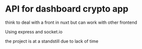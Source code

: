 # API for dashboard crypto app 

think to deal with a front in nuxt but can work with other frontend

Using express and socket.io

the project is at a standstill due to lack of time
